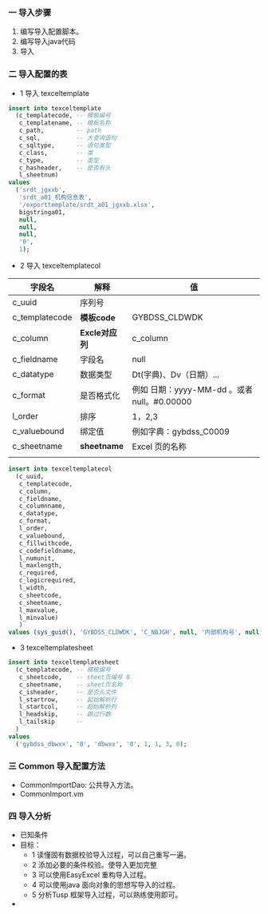 

### 一 导入步骤

1. 编写导入配置脚本。
2. 编写导入java代码
3. 导入

### 二 导入配置的表

- 1 导入 texceltemplate

```sql
insert into texceltemplate
  (c_templatecode, -- 模板编号
   c_templatename, -- 模板名称
   c_path,         -- path
   c_sql,          -- 大查询语句
   c_sqltype,      -- 语句类型 
   c_class,        -- 类      
   c_type,         -- 类型
   c_hasheader,    -- 是否有头
   l_sheetnum)
values
  ('srdt_jgxxb',
   'srdt_a01_机构信息表',
   '/exporttemplate/srdt_a01_jgxxb.xlsx',
   bigstringa01,
   null,
   null,
   null,
   '0',
   1);

```



- 2 导入 texceltemplatecol

| 字段名         | 解释            | 值                                         |
| -------------- | --------------- | ------------------------------------------ |
| c_uuid         | 序列号          |                                            |
| c_templatecode | **模板code**    | GYBDSS_CLDWDK                              |
| c_column       | **Excle对应列** | c_column                                   |
| c_fieldname    | 字段名          | null                                       |
| c_datatype     | 数据类型        | Dt(字典)、Dv（日期）...                    |
| c_format       | 是否格式化      | 例如 日期：yyyy-MM-dd 。或者null。#0.00000 |
| l_order        | 排序            | 1，2,3                                     |
| c_valuebound   | 绑定值          | 例如字典：gybdss_C0009                     |
| c_sheetname    | **sheetname**   | Excel 页的名称                             |
|                |                 |                                            |

```sql
insert into texceltemplatecol
  (c_uuid,
   c_templatecode,  
   c_column,
   c_fieldname,
   c_columnname,
   c_datatype,
   c_format,
   l_order,
   c_valuebound,
   c_fillwithcode,
   c_codefieldname,
   l_numunit,
   l_maxlength,
   c_required,
   c_logicrequired,
   l_width,
   c_sheetcode,
   c_sheetname,
   l_maxvalue,
   l_minvalue)
   )
values (sys_guid(), 'GYBDSS_CLDWDK', 'C_NBJGH', null, '内部机构号', null, null, 1, null, null, null, null, null, null, null, 100, '0', 'CLDWDK', null, null);

```

- 3  texceltemplatesheet

```sql
insert into texceltemplatesheet
  (c_templatecode, -- 模板编号
   c_sheetcode,    -- sheet页编号 0
   c_sheetname,    -- sheet页名称
   c_isheader,     -- 是否头文件
   l_startrow,     -- 起始解析行
   l_startcol,     -- 起始解析列
   l_headskip,     -- 跳过行数
   l_tailskip      -- 
  )
values
  ('gybdss_dbwxx', '0', 'dbwxx', '0', 1, 1, 3, 0);
```

### 三 Common 导入配置方法

- CommonImportDao: 公共导入方法。
- CommonImport.vm

### 四 导入分析

- 已知条件
- 目标：
  - 1 读懂固有数据校验导入过程，可以自己重写一遍。
  - 2 添加必要的条件校验。使导入更加完整
  - 3 可以使用EasyExcel 重构导入过程。
  - 4 可以使用java 面向对象的思想写导入的过程。
  - 5 分析Tusp 框架导入过程，可以熟练使用即可。
- 


